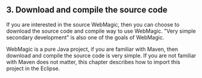 ## 3. Download and compile the source code

If you are interested in the source WebMagic, then you can choose to download the source code and compile way to use WebMagic. "Very simple secondary development" is also one of the goals of WebMagic.

WebMagic is a pure Java project, if you are familiar with Maven, then download and compile the source code is very simple. If you are not familiar with Maven does not matter, this chapter describes how to import this project in the Eclipse.
